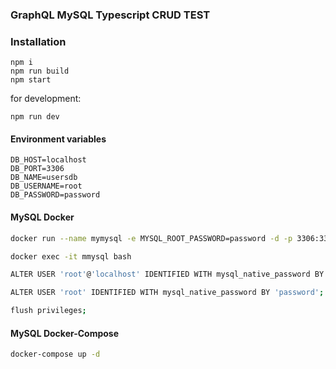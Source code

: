 ### GraphQL MySQL Typescript CRUD TEST

### Installation

```
npm i
npm run build
npm start
```

for development:

```
npm run dev
```

#### Environment variables

```
DB_HOST=localhost
DB_PORT=3306
DB_NAME=usersdb
DB_USERNAME=root
DB_PASSWORD=password
```

#### MySQL Docker

```bash
docker run --name mymysql -e MYSQL_ROOT_PASSWORD=password -d -p 3306:3306 -e default-authentication-plugin=mysql_native_password mysql
```

```bash
docker exec -it mmysql bash
```

```bash
ALTER USER 'root'@'localhost' IDENTIFIED WITH mysql_native_password BY 'password';

ALTER USER 'root' IDENTIFIED WITH mysql_native_password BY 'password';
```

```bash
flush privileges;
```

#### MySQL Docker-Compose

```bash
docker-compose up -d
```
